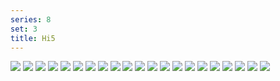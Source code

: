 ```yaml
---
series: 8
set: 3
title: Hi5
---
```


![](../../../../assets/people-comics/part-3/p026.png)
![](../../../../assets/people-comics/part-3/p027.png)
![](../../../../assets/people-comics/part-3/p028.png)
![](../../../../assets/people-comics/part-3/p029.png)
![](../../../../assets/people-comics/part-3/p030.png)
![](../../../../assets/people-comics/part-3/p031.png)
![](../../../../assets/people-comics/part-3/p032.png)
![](../../../../assets/people-comics/part-3/p033.png)
![](../../../../assets/people-comics/part-3/p034.png)
![](../../../../assets/people-comics/part-3/p035.png)
![](../../../../assets/people-comics/part-3/p036.png)
![](../../../../assets/people-comics/part-3/p037.png)
![](../../../../assets/people-comics/part-3/p038.png)
![](../../../../assets/people-comics/part-3/p039.png)
![](../../../../assets/people-comics/part-3/p040.png)
![](../../../../assets/people-comics/part-3/p041.png)
![](../../../../assets/people-comics/part-3/p042.png)
![](../../../../assets/people-comics/part-3/p043.png)
![](../../../../assets/people-comics/part-3/p044.png)
![](../../../../assets/people-comics/part-3/p045.png)
![](../../../../assets/people-comics/part-3/p046.png)